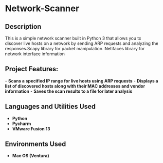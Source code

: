 <h1>Network-Scanner</h1>

<h2>Description</h2>
This is a simple network scanner built in Python 3 that allows you to discover live hosts on a network by sending ARP requests and analyzing the responses.Scapy library for packet manipulation. Netifaces library for network interface information
<br />

<h2>Project Features:</h2>
- <b>Scans a specified IP range for live hosts using ARP requests</b>
- <b>Displays a list of discovered hosts along with their MAC addresses and vendor information</b>
- <b>Saves the scan results to a file for later analysis</b>

<h2>Languages and Utilities Used</h2>

- <b>Python</b> 
- <b>Pycharm</b>
- <b>VMware Fusion 13</b>

<h2>Environments Used </h2>

- <b>Mac OS (Ventura)</b> 
